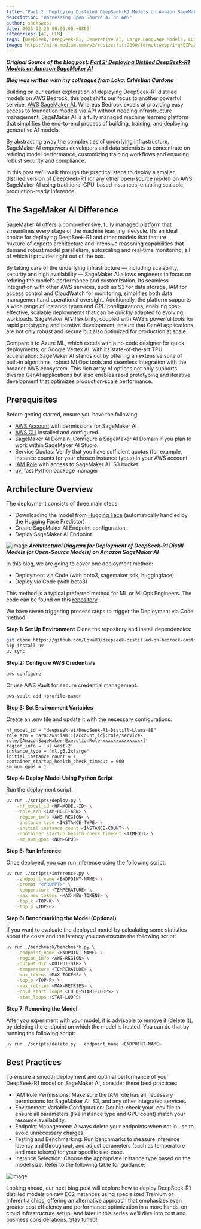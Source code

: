 ```yaml
---
title: "Part 2: Deploying Distiled DeepSeek-R1 Models on Amazon SageMaker AI" 
description: "Harnessing Open Source AI on AWS"
author: shekswess
date: 2025-02-20 00:00:00 +0800
categories: [AI, LLM]
tags: [DeepSeek, DeepSeek-R1, Generative AI, Large Language Models, LLMs, AI, Machine Learning, Open Source]
image: https://miro.medium.com/v2/resize:fit:2800/format:webp/1*qkEIPaOidMZgOenqZ5K9FA.png
---
```



_**Original Source of the blog post: [Part 2: Deploying Distiled DeepSeek-R1 Models on Amazon SageMaker AI](https://medium.com/loka-engineering/part-2-deploying-distiled-deepseek-r1-models-on-amazon-sagemaker-ai-4b5ee7cb6c11)**_

_**Blog was written with my colleague from Loka: Crhistian Cardona**_


Building on our earlier exploration of deploying DeepSeek-R1 distilled models on AWS Bedrock, this post shifts our focus to another powerful service, [AWS SageMaker AI](https://aws.amazon.com/sagemaker-ai/?gclid=Cj0KCQiA_NC9BhCkARIsABSnSTYk6_HAEqRKnLOhG0XY2wa_6NQgzzGZ802QTnmoNxOuc2DrBi5s8DoaAqv-EALw_wcB&trk=b6c2fafb-22b1-4a97-a2f7-7e4ab2c7aa28&sc_channel=ps&ef_id=Cj0KCQiA_NC9BhCkARIsABSnSTYk6_HAEqRKnLOhG0XY2wa_6NQgzzGZ802QTnmoNxOuc2DrBi5s8DoaAqv-EALw_wcB%3AG%3As&s_kwcid=AL%214422%213%21724218586019%21e%21%21g%21%21aws+sagemaker+ai%2119852662230%21170020191325). Whereas Bedrock excels at providing easy access to foundation models via API without needing infrastructure management, SageMaker AI is a fully managed machine learning platform that simplifies the end-to-end process of building, training, and deploying generative AI models.

By abstracting away the complexities of underlying infrastructure, SageMaker AI empowers developers and data scientists to concentrate on refining model performance, customizing training workflows and ensuring robust security and compliance.

In this post we’ll walk through the practical steps to deploy a smaller, distilled version of DeepSeek-R1 (or any other open-source model) on AWS SageMaker AI using traditional GPU-based instances, enabling scalable, production-ready inference.

## The SageMaker AI Difference
SageMaker AI offers a comprehensive, fully managed platform that streamlines every stage of the machine learning lifecycle. It’s an ideal choice for deploying DeepSeek-R1 and other models that feature mixture‑of‑experts architecture and intensive reasoning capabilities that demand robust model parallelism, autoscaling and real‑time monitoring, all of which it provides right out of the box.

By taking care of the underlying infrastructure — including scalability, security and high availability — SageMaker AI allows engineers to focus on refining the model’s performance and customization. Its seamless integration with other AWS services, such as S3 for data storage, IAM for access control and CloudWatch for monitoring, simplifies both data management and operational oversight. Additionally, the platform supports a wide range of instance types and GPU configurations, enabling cost-effective, scalable deployments that can be quickly adapted to evolving workloads. SageMaker AI’s flexibility, coupled with AWS’s powerful tools for rapid prototyping and iterative development, ensure that GenAI applications are not only robust and secure but also optimized for production at scale.

Compare it to Azure ML, which excels with a no‑code designer for quick deployments, or Google Vertex AI, with its state-of-the-art TPU acceleration: SageMaker AI stands out by offering an extensive suite of built‑in algorithms, robust MLOps tools and seamless integration with the broader AWS ecosystem. This rich array of options not only supports diverse GenAI applications but also enables rapid prototyping and iterative development that optimizes production‑scale performance.

## Prerequisites
Before getting started, ensure you have the following:

- [AWS Account](https://aws.amazon.com/account/) with permissions for SageMaker AI
- [AWS CLI](https://aws.amazon.com/cli/) installed and configured.
- SageMaker AI Domain: Configure a SageMaker AI Domain if you plan to work within SageMaker AI Studio.
- Service Quotas: Verify that you have sufficient quotas (for example, instance counts for your chosen instance types) in your AWS account.
- [IAM Role](https://docs.aws.amazon.com/IAM/latest/UserGuide/id_roles.html) with access to SageMaker AI, S3 bucket
- [uv](https://docs.astral.sh/uv/), fast Python package manager

## Architecture Overview
The deployment consists of three main steps:

- Downloading the model from [Hugging Face](https://huggingface.co/deepseek-ai/DeepSeek-R1-Distill-Llama-8B) (automatically handled by the Hugging Face Predictor)
- Create SageMaker AI Endpoint configuration.
- Deploy SageMaker AI Endpoint.

![Image](https://miro.medium.com/v2/resize:fit:1100/format:webp/0*0ZeOScmzmaIZov4b)
_**Architectural Diagram for Deployment of DeepSeek-R1 Distill Models (or Open-Source Models) on Amazon SageMaker AI**_


In this blog, we are going to cover one deployment method:

- Deployment via Code (with boto3, sagemaker sdk, huggingface)
- Deploy via Code (with boto3)


This method is a typical preferred method for ML or MLOps Engineers. The code can be found on this [repository](https://github.com/LokaHQ/deepseek-distilled-on-sagemaker).

We have seven triggering process steps to trigger the Deployment via Code method.

**Step 1: Set Up Environment**
Clone the repository and install dependencies:

```bash
git clone https://github.com/LokaHQ/deepseek-distilled-on-bedrock-custom.git
pip install uv
uv sync
```

**Step 2: Configure AWS Credentials**

```bash
aws configure
```

Or use AWS Vault for secure credential management:

```bash
aws-vault add <profile-name>
```

**Step 3: Set Environment Variables**

Create an .env file and update it with the necessary configurations:

```plaintext
hf_model_id = "deepseek-ai/DeepSeek-R1-Distill-Llama-8B"
role_arn = 'arn:aws:iam::[account_id]:role/service-role/[AmazonSageMaker-ExecutionRole-xxxxxxxxxxxxxxx]'
region_info = 'us-west-2'
instance_type = 'ml.g6.2xlarge'
initial_instance_count = 1
container_startup_health_check_timeout = 600
sm_num_gpus = 1
```

**Step 4: Deploy Model Using Python Script**

Run the deployment script:

```bash
uv run ./scripts/deploy.py \
    -hf_model_id <HF-MODEL-ID> \
    -role_arn <IAM-ROLE-ARN> \
    -region_info <AWS-REGION> \
    -instance_type <INSTANCE-TYPE> \
    -initial_instance_count <INSTANCE-COUNT> \
    -container_startup_health_check_timeout <TIMEOUT> \
    -sm_num_gpus <NUM-GPUS>
```

**Step 5: Run Inference**

Once deployed, you can run inference using the following script:

```bash
uv run ./scripts/inference.py \
    -endpoint_name <ENDPOINT-NAME> \
    -prompt "<PROMPT>" \
    -temperature <TEMPERATURE> \
    -max_new_tokens <MAX-NEW-TOKENS> \
    -top_k <TOP-K> \
    -top_p <TOP-P>
```

**Step 6: Benchmarking the Model (Optional)**

If you want to evaluate the deployed model by calculating some statistics about the costs and the latency you can execute the following script:

```bash
uv run ./benchmark/benchmark.py \
    -endpoint_name <ENDPOINT-NAME> \
    -region_info <AWS-REGION> \
    -output_dir <OUTPUT-DIR> \
    -temperature <TEMPERATURE> \
    -max_tokens <MAX-TOKENS> \
    -top_p <TOP-P> \
    -max_retries <MAX-RETRIES> \
    -cold_start_loops <COLD-START-LOOPS> \
    -stat_loops <STAT-LOOPS>
```

**Step 7: Removing the Model**

After you experiment with your model, it is advisable to remove it (delete it), by deleting the endpoint on which the model is hosted. You can do that by running the following script:

```bash
uv run ./scripts/delete.py - endpoint_name <ENDPOINT-NAME>
```

## Best Practices
To ensure a smooth deployment and optimal performance of your DeepSeek-R1 model on SageMaker AI, consider these best practices:

- IAM Role Permissions: Make sure the IAM role has all necessary permissions for SageMaker AI, S3, and any other integrated services.
- Environment Variable Configuration: Double-check your .env file to ensure all parameters (like instance type and GPU count) match your resource availability.
- Endpoint Management: Always delete your endpoints when not in use to avoid unnecessary charges.
- Testing and Benchmarking: Run benchmarks to measure inference latency and throughput, and adjust parameters (such as temperature and max tokens) for your specific use-case.
- Instance Selection: Choose the appropriate instance type based on the model size. Refer to the following table for guidance:

![image](https://miro.medium.com/v2/resize:fit:640/format:webp/1*7FpSHe3Z1Y4c34zhM5Uuuw.png)

Looking ahead, our next blog post will explore how to deploy DeepSeek-R1 distilled models on raw EC2 instances using specialized Trainium or Inferentia chips, offering an alternative approach that emphasizes even greater cost efficiency and performance optimization in a more hands-on cloud infrastructure setup. And later in this series we’ll dive into cost and business considerations. Stay tuned!